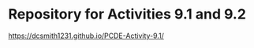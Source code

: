 # Repository for Activities 9.1 and 9.2
<href> https://dcsmith1231.github.io/PCDE-Activity-9.1/ </href>
